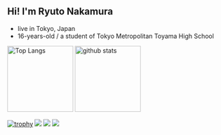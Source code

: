 ## Hi! I'm Ryuto Nakamura
  - live in Tokyo, Japan
  - 16-years-old / a student of Tokyo Metropolitan Toyama High School
  
<p> 
  <img alt="Top Langs" height="150px" src="https://github-readme-stats.vercel.app/api/top-langs/?username=ryuto1246&layout=compact&count_private=true&show_icons=true&show_icons=true&theme=onedark" />
  <img alt="github stats" height="150px" src="https://github-readme-stats.vercel.app/api?username=ryuto1246&count_private=true&show_icons=true&show_icons=true&theme=onedark" />
</p>

[![trophy](https://github-profile-trophy.vercel.app/?username=ryuto1246&theme=gruvbox)](https://github.com/ryo-ma/github-profile-trophy)
[![](https://raw.githubusercontent.com/ryuto1246/ryuto1246/master/profile-summary-card-output/dracula/0-profile-details.svg)](https://github.com/vn7n24fzkq/github-profile-summary-cards)
[![](https://raw.githubusercontent.com/ryuto1246/ryuto1246/master/profile-summary-card-output/dracula/1-repos-per-language.svg)](https://github.com/vn7n24fzkq/github-profile-summary-cards)
[![](https://raw.githubusercontent.com/ryuto1246/ryuto1246/master/profile-summary-card-output/dracula/2-most-commit-language.svg)](https://github.com/vn7n24fzkq/github-profile-summary-cards)
